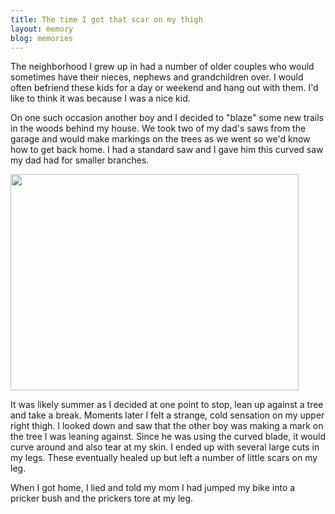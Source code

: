 ```yaml
---
title: The time I got that scar on my thigh
layout: memory
blog: memories
---
```

<p>The neighborhood I grew up in had a number of older couples who would sometimes have their nieces, nephews and grandchildren over. I would often befriend these kids for a day or weekend and hang out with them. I'd like to think it was because I was a nice kid.</p>
<p>On one such occasion another boy and I decided to "blaze" some new trails in the woods behind my house. We took two of my dad's saws from the garage and would make markings on the trees as we went so we'd know how to get back home. I had a standard saw and I gave him this curved saw my dad had for smaller branches.</p>
<p><img height="346" src="http://karlkuemmerling.com/store/media/180/18000060.jpg" width="461" /></p>
<p>It was likely summer as I decided at one point to stop, lean up against a tree and take a break. Moments later I felt a strange, cold sensation on my upper right thigh. I looked down and saw that the other boy was making a mark on the tree I was leaning against. Since he was using the curved blade, it would curve around and also tear at my skin. I ended up with several large cuts in my legs. These eventually healed up but left a number of little scars on my leg.</p>
<p>When I got home, I lied and told my mom I had jumped my bike into a pricker bush and the prickers tore at my leg.</p>
